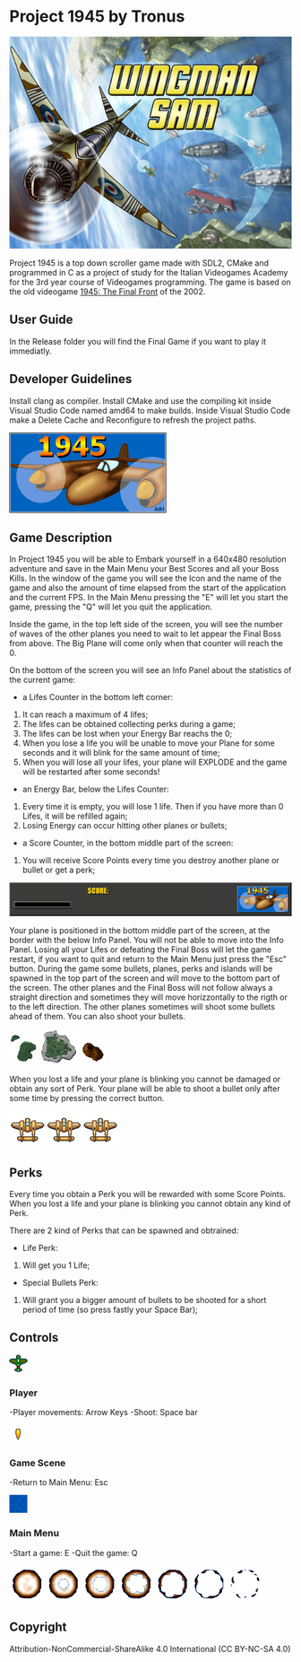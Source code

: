 # Project 1945 by Tronus

![Banner of the project](./Release/resources/extra/Title.png)

Project 1945 is a top down scroller game made with SDL2, CMake and programmed in C as a project of study for the Italian Videogames Academy for the 3rd year course of Videogames programming.
The game is based on the old videogame [1945: The Final Front](https://www.youtube.com/watch?v=uBIbxobSUcY) of the 2002.

## User Guide

In the Release folder you will find the Final Game if you want to play it immediatly.

## Developer Guidelines

Install clang as compiler.
Install CMake and use the compiling kit inside Visual Studio Code named amd64 to make builds.
Inside Visual Studio Code make a Delete Cache and Reconfigure to refresh the project paths.

![Loading image](./Release/resources/loading.gif)

## Game Description
In Project 1945 you will be able to Embark yourself in a 640x480 resolution adventure and save in the Main Menu your Best Scores and all your Boss Kills.
In the window of the game you will see the Icon and the name of the game and also the amount of time elapsed from the start of the application and the current FPS.
In the Main Menu pressing the "E" will let you start the game, pressing the "Q" will let you quit the application.

Inside the game, in the top left side of the screen, you will see the number of waves of the other planes you need to wait to let appear the Final Boss from above. The Big Plane will come only when that counter will reach the 0.

On the bottom of the screen you will see an Info Panel about the statistics of the current game:
- a Lifes Counter in the bottom left corner:  
1) It can reach a maximum of 4 lifes;  
2) The lifes can be obtained collecting perks during a game;  
3) The lifes can be lost when your Energy Bar reachs the 0;
4) When you lose a life you will be unable to move your Plane for some seconds and it will blink for the same amount of time;
5) When you will lose all your lifes, your plane will EXPLODE and the game will be restarted after some seconds!

- an Energy Bar, below the Lifes Counter:  
1) Every time it is empty, you will lose 1 life. Then if you have more than 0 Lifes, it will be refilled again;  
2) Losing Energy can occur hitting other planes or bullets;

- a Score Counter, in the bottom middle part of the screen:  
1) You will receive Score Points every time you destroy another plane or bullet or get a perk;

![Info Panel](./Release/resources/ui/bottom.png)

Your plane is positioned in the bottom middle part of the screen, at the border with the below Info Panel. You will not be able to move into the Info Panel.
Losing all your Lifes or defeating the Final Boss will let the game restart, if you want to quit and return to the Main Menu just press the "Esc" button.
During the game some bullets, planes, perks and islands will be spawned in the top part of the screen and will move to the bottom part of the screen.
The other planes and the Final Boss will not follow always a straight direction and sometimes they will move horizzontally to the rigth or to the left direction.
The other planes sometimes will shoot some bullets ahead of them. You can also shoot your bullets.

![Island1](./Release/resources/map/island1.png) ![Island2](./Release/resources/map/island2.png) ![Island3](./Release/resources/map/island3.png)

When you lost a life and your plane is blinking you cannot be damaged or obtain any sort of Perk.
Your plane will be able to shoot a bullet only after some time by pressing the correct button.

![Life perks](./Release/resources/player/myplane_strip3.png)

## Perks

Every time you obtain a Perk you will be rewarded with some Score Points. When you lost a life and your plane is blinking you cannot obtain any kind of Perk.

There are 2 kind of Perks that can be spawned and obtrained:
- Life Perk: 
1) Will get you 1 Life;

- Special Bullets Perk:
1) Will grant you a bigger amount of bullets to be shooted for a short period of time (so press fastly your Space Bar);

## Controls

![Player's plane](./Release/resources/ui/Icon.png)

### Player
-Player movements: Arrow Keys
-Shoot: Space bar

![Player's bullet](./Release/resources/player/bullet.png)

### Game Scene

-Return to Main Menu: Esc

![Water background](./Release/resources/map/water.png)

### Main Menu
-Start a game: E
-Quit the game: Q

![Water background](./Release/resources/player/explosion2_strip7.png)

## Copyright
Attribution-NonCommercial-ShareAlike 4.0 International (CC BY-NC-SA 4.0) 
